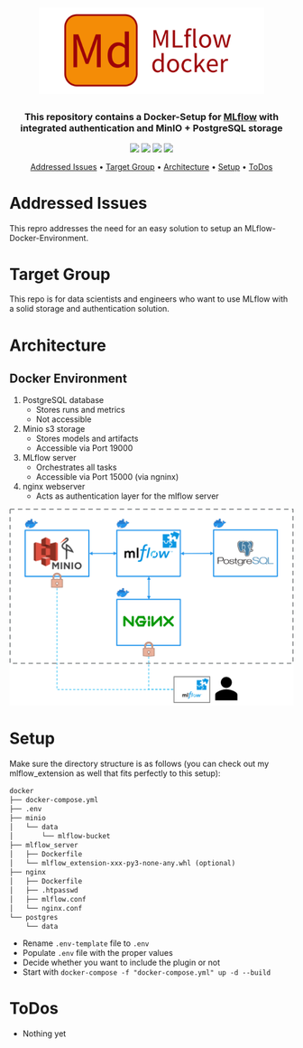 <h1 align="center">
	<img
		width="400"
		alt="mlflow-docker icon"
		src="docs/md_icon.png"
    >
</h1>

<h3 align="center">
	This repository contains a Docker-Setup for <a href="https://mlflow.org/" target="_blank">MLflow</a> with integrated authentication and MinIO + PostgreSQL storage
</h3>

<p align="center">
    <img src="https://img.shields.io/badge/language-python-green">
    <img src="https://img.shields.io/badge/codestyle-black-black">
    <img src="https://img.shields.io/badge/last commit-yesterday-inactive">
    <img src="https://img.shields.io/badge/commit acitvity-none-inactive">
</p>

<p align="center">
  <a href="#addressed-issues">Addressed Issues</a> •
  <a href="#target-group">Target Group</a> •
  <a href="#architecture">Architecture</a> •
  <a href="#setup">Setup</a> •
  <a href="#todos">ToDos</a>
</p>

# Addressed Issues
This repro addresses the need for an easy solution to setup an MLflow-Docker-Environment.


# Target Group
This repo is for data scientists and engineers who want to use MLflow with a solid storage and authentication solution.


# Architecture
## Docker Environment

1. PostgreSQL database
    - Stores runs and metrics
    - Not accessible
2. Minio s3 storage
    - Stores models and artifacts
    - Accessible via Port 19000
3. MLflow server
    - Orchestrates all tasks
    - Accessible via Port 15000 (via ngninx)
4. nginx webserver
    - Acts as authentication layer for the mlflow server

![Docker Containers](docs/imgs/mlflow-docker-env.png)

# Setup
Make sure the directory structure is as follows (you can check out my mlflow_extension as well that fits perfectly to this setup):
```
docker
├── docker-compose.yml
├── .env
├── minio
│   └── data
│       └── mlflow-bucket
├── mlflow_server
│   ├── Dockerfile
│   └── mlflow_extension-xxx-py3-none-any.whl (optional)
├── nginx
│   ├── Dockerfile
│   ├── .htpasswd
│   ├── mlflow.conf
│   └── nginx.conf
└── postgres
    └── data
```

- Rename `.env-template` file to `.env`
- Populate `.env` file with the proper values
- Decide whether you want to include the plugin or not
- Start with `docker-compose -f "docker-compose.yml" up -d --build`


# ToDos
-  Nothing yet